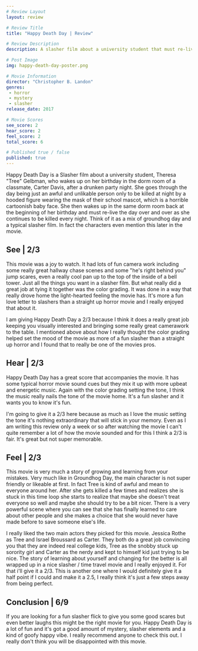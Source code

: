 ```yaml
---
# Review Layout
layout: review

# Review Title
title: "Happy Death Day | Review"

# Review Description
description: A slasher film about a university student that must re-live her birthday over and over until she finds out who her killer is.

# Post Image
img: happy-death-day-poster.png

# Movie Information
director: "Christopher B. Landon"
genres:
 - horror
 - mystery
 - slasher
release_date: 2017

# Movie Scores
see_score: 2
hear_score: 2
feel_score: 2
total_score: 6

# Published true / false
published: true
---
```

Happy Death Day is a Slasher film about a university student, Theresa "Tree" Gelbman, who wakes up on her birthday in the dorm room of a classmate, Carter Davis, after a drunken party night. She goes through the day being just an awful and unlikable person only to be killed at night by a hooded figure wearing the mask of their school mascot, which is a horrible cartoonish baby face. She then wakes up in the same dorm room back at the beginning of her birthday and must re-live the day over and over as she continues to be killed every night. Think of it as a mix of groundhog day and a typical slasher film. In fact the characters even mention this later in the movie.


## See | 2/3
This movie was a joy to watch. It had lots of fun camera work including some really great hallway chase scenes and some "he's right behind you" jump scares, even a really cool pan up to the top of the inside of a bell tower. Just all the things you want in a slasher film. But what really did a great job at tying it together was the color grading. It was done in a way that really drove home the light-hearted feeling the movie has. It's more a fun love letter to slashers than a straight up horror movie and I really enjoyed that about it.

I am giving Happy Death Day a 2/3 because I think it does a really great job keeping you visually interested and bringing some really great camerawork to the table. I mentioned above about how I really thought the color grading helped set the mood of the movie as more of a fun slasher than a straight up horror and I found that to really be one of the movies pros.


## Hear | 2/3
Happy Death Day has a great score that accompanies the movie. It has some typical horror movie sound cues but they mix it up with more upbeat and energetic music. Again with the color grading setting the tone, I think the music really nails the tone of the movie home. It's a fun slasher and it wants you to know it's fun.

I'm going to give it a 2/3 here because as much as I love the music setting the tone it's nothing extraordinary that will stick in your memory. Even as I am writing this review only a week or so after watching the movie I can't quite remember a lot of how the movie sounded and for this I think a 2/3 is fair. It's great but not super memorable.


## Feel | 2/3
This movie is very much a story of growing and learning from your mistakes. Very much like in Groundhog Day, the main character is not super friendly or likeable at first. In fact Tree is kind of awful and mean to everyone around her. After she gets killed a few times and realizes she is stuck in this time loop she starts to realize that maybe she doesn't treat everyone so well and maybe she should try to be a bit nicer. There is a very powerful scene where you can see that she has finally learned to care about other people and she makes a choice that she would never have made before to save someone else's life.

I really liked the two main actors they picked for this movie. Jessica Rothe as Tree and Israel Broussard as Carter. They both do a great job convincing you that they are indeed real college kids, Tree as the snobby stuck up sorority girl and Carter as the nerdy and kept to himself kid just trying to be nice. The story of learning about yourself and changing for the better is all wrapped up in a nice slasher / time travel movie and I really enjoyed it. For that i'll give it a 2/3. This is another one where I would definitely give it a half point if I could and make it a 2.5, I really think it's just a few steps away from being perfect.


## Conclusion | 6/9
If you are looking for a fun slasher flick to give you some good scares but even better laughs this might be the right movie for you. Happy Death Day is a lot of fun and it's got a good amount of mystery, slasher elements and a kind of goofy happy vibe. I really recommend anyone to check this out. I really don't think you will be disappointed with this movie.
